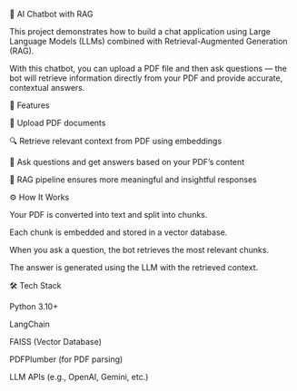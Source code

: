 🤖 AI Chatbot with RAG

This project demonstrates how to build a chat application using Large Language Models (LLMs) combined with Retrieval-Augmented Generation (RAG).

With this chatbot, you can upload a PDF file and then ask questions — the bot will retrieve information directly from your PDF and provide accurate, contextual answers.

🚀 Features

📄 Upload PDF documents

🔍 Retrieve relevant context from PDF using embeddings

🤖 Ask questions and get answers based on your PDF’s content

🧠 RAG pipeline ensures more meaningful and insightful responses

⚙️ How It Works

Your PDF is converted into text and split into chunks.

Each chunk is embedded and stored in a vector database.

When you ask a question, the bot retrieves the most relevant chunks.

The answer is generated using the LLM with the retrieved context.

🛠️ Tech Stack

Python 3.10+

LangChain

FAISS (Vector Database)

PDFPlumber (for PDF parsing)

LLM APIs (e.g., OpenAI, Gemini, etc.)